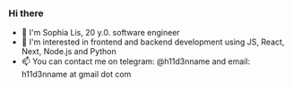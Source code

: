 ### Hi there
- 👋 I'm Sophia Lis, 20 y.0. software engineer
- 👀 I'm interested in frontend and backend development using JS, React, Next, Node.js and Python
- 📫 You can contact me on telegram: @h11d3nname and email: h11d3nname at gmail dot com
